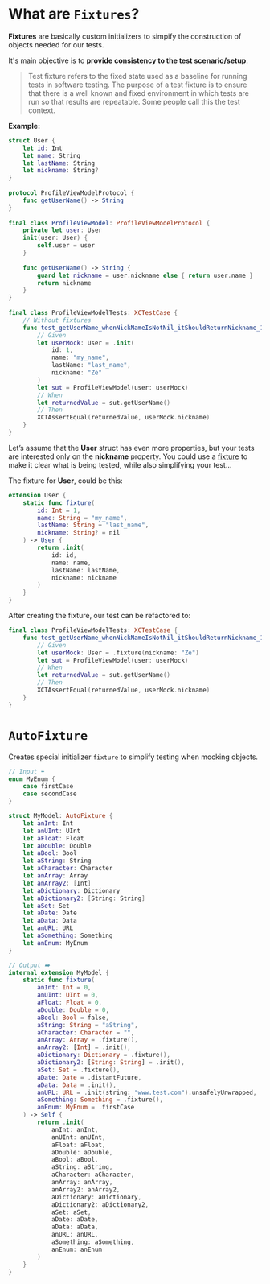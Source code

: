 # What are `Fixtures`?

**Fixtures** are basically custom initializers to simpify the construction of objects needed for our tests.

It's main objective is to **provide consistency to the test scenario/setup**.
> Test fixture refers to the fixed state used as a baseline for running tests in software testing. The purpose of a test fixture is to ensure that there is a well known and fixed environment in which tests are run so that results are repeatable. Some people call this the test context.

**Example:**
```swift
struct User {
    let id: Int
    let name: String
    let lastName: String
    let nickname: String?
}
 
protocol ProfileViewModelProtocol {
    func getUserName() -> String
}
 
final class ProfileViewModel: ProfileViewModelProtocol {
    private let user: User
    init(user: User) {
        self.user = user
    }  
     
    func getUserName() -> String {
        guard let nickname = user.nickname else { return user.name }
        return nickname
    }
}
 
final class ProfileViewModelTests: XCTestCase {
    // Without fixtures
    func test_getUserName_whenNickNameIsNotNil_itShouldReturnNickname_1() {
        // Given
        let userMock: User = .init(
            id: 1,
            name: "my_name",
            lastName: "last_name",
            nickname: "Zé"
        )
        let sut = ProfileViewModel(user: userMock)
        // When
        let returnedValue = sut.getUserName()
        // Then
        XCTAssertEqual(returnedValue, userMock.nickname)
    }
}
```
Let’s assume that the **User** struct has even more properties, but your tests are interested only on the **nickname** property.
You could use a <u>fixture</u> to make it clear what is being tested, while also simplifying your test…

The fixture for **User**, could be this:
```swift
extension User {
    static func fixture(
        id: Int = 1,
        name: String = "my_name",
        lastName: String = "last_name",
        nickname: String? = nil
    ) -> User {
        return .init(
            id: id,
            name: name,
            lastName: lastName,
            nickname: nickname
        )
    }
}
```
After creating the fixture, our test can be refactored to:
```swift
final class ProfileViewModelTests: XCTestCase {
    func test_getUserName_whenNickNameIsNotNil_itShouldReturnNickname_1() {
        // Given
        let userMock: User = .fixture(nickname: "Zé")
        let sut = ProfileViewModel(user: userMock)
        // When
        let returnedValue = sut.getUserName()
        // Then
        XCTAssertEqual(returnedValue, userMock.nickname)
    }
}
```

# `AutoFixture`

Creates special initializer `fixture` to simplify testing when mocking objects.

```swift
// Input ⬅️
enum MyEnum {
    case firstCase
    case secondCase
}

struct MyModel: AutoFixture {
    let anInt: Int
    let anUInt: UInt
    let aFloat: Float
    let aDouble: Double
    let aBool: Bool
    let aString: String
    let aCharacter: Character
    let anArray: Array
    let anArray2: [Int]
    let aDictionary: Dictionary
    let aDictionary2: [String: String]
    let aSet: Set
    let aDate: Date
    let aData: Data
    let anURL: URL
    let aSomething: Something
    let anEnum: MyEnum
}

// Output ➡️
internal extension MyModel {
    static func fixture(
        anInt: Int = 0, 
        anUInt: UInt = 0, 
        aFloat: Float = 0, 
        aDouble: Double = 0, 
        aBool: Bool = false, 
        aString: String = "aString", 
        aCharacter: Character = "", 
        anArray: Array = .fixture(), 
        anArray2: [Int] = .init(), 
        aDictionary: Dictionary = .fixture(), 
        aDictionary2: [String: String] = .init(), 
        aSet: Set = .fixture(), 
        aDate: Date = .distantFuture, 
        aData: Data = .init(), 
        anURL: URL = .init(string: "www.test.com").unsafelyUnwrapped, 
        aSomething: Something = .fixture(), 
        anEnum: MyEnum = .firstCase
    ) -> Self {
        return .init(
            anInt: anInt, 
            anUInt: anUInt, 
            aFloat: aFloat, 
            aDouble: aDouble, 
            aBool: aBool, 
            aString: aString, 
            aCharacter: aCharacter, 
            anArray: anArray, 
            anArray2: anArray2, 
            aDictionary: aDictionary, 
            aDictionary2: aDictionary2, 
            aSet: aSet, 
            aDate: aDate, 
            aData: aData, 
            anURL: anURL, 
            aSomething: aSomething, 
            anEnum: anEnum
        )
    }
}
```